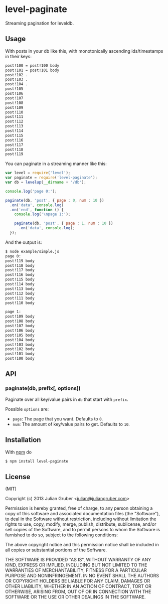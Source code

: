 
# level-paginate

Streaming pagination for leveldb.

## Usage

With posts in your db like this, with monotonically ascending ids/timestamps in
their keys:

```bash
post!100 = post!100 body
post!101 = post!101 body
post!102 .
post!103 .
post!104 .
post!105
post!106
post!107
post!108
post!109
post!110
post!111
post!112
post!113
post!114
post!115
post!116
post!117
post!118
post!119
```

You can paginate in a streaming manner like this:

```js
var level = require('level');
var paginate = require('level-paginate');
var db = levelup(__dirname + '/db');

console.log('page 0:');

paginate(db, 'post', { page : 0, num : 10 })
  .on('data', console.log)
  .on('end', function () {
    console.log('\npage 1:');

    paginate(db, 'post', { page : 1, num : 10 })
      .on('data', console.log);
  });
```

And the output is:

```bash
$ node example/simple.js
page 0:
post!119 body
post!118 body
post!117 body
post!116 body
post!115 body
post!114 body
post!113 body
post!112 body
post!111 body
post!110 body

page 1:
post!109 body
post!108 body
post!107 body
post!106 body
post!105 body
post!104 body
post!103 body
post!102 body
post!101 body
post!100 body
```

## API

### paginate(db, prefix[, options])

Paginate over all key/value pairs in `db` that start with `prefix`.

Possible `options` are:

* `page`: The page that you want. Defaults to `0`.
* `num`: The amount of key/value pairs to get. Defaults to `10`.

## Installation

With [npm](http://npmjs.org) do

```bash
$ npm install level-paginate
```

## License

(MIT)

Copyright (c) 2013 Julian Gruber &lt;julian@juliangruber.com&gt;

Permission is hereby granted, free of charge, to any person obtaining a copy of
this software and associated documentation files (the "Software"), to deal in
the Software without restriction, including without limitation the rights to
use, copy, modify, merge, publish, distribute, sublicense, and/or sell copies
of the Software, and to permit persons to whom the Software is furnished to do
so, subject to the following conditions:

The above copyright notice and this permission notice shall be included in all
copies or substantial portions of the Software.

THE SOFTWARE IS PROVIDED "AS IS", WITHOUT WARRANTY OF ANY KIND, EXPRESS OR
IMPLIED, INCLUDING BUT NOT LIMITED TO THE WARRANTIES OF MERCHANTABILITY,
FITNESS FOR A PARTICULAR PURPOSE AND NONINFRINGEMENT. IN NO EVENT SHALL THE
AUTHORS OR COPYRIGHT HOLDERS BE LIABLE FOR ANY CLAIM, DAMAGES OR OTHER
LIABILITY, WHETHER IN AN ACTION OF CONTRACT, TORT OR OTHERWISE, ARISING FROM,
OUT OF OR IN CONNECTION WITH THE SOFTWARE OR THE USE OR OTHER DEALINGS IN THE
SOFTWARE.
